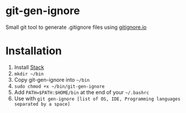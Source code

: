 # git-gen-ignore
Small git tool to generate .gitignore files using [gitignore.io](http://www.gitignore.io/)

# Installation

1. Install [Stack](https://docs.haskellstack.org/en/stable/README/)
2. `mkdir ~/bin`
3. Copy git-gen-ignore into `~/bin`
4. `sudo chmod +x ~/bin/git-gen-ignore`
5. Add `PATH=$PATH:$HOME/bin` at the end of your `~/.bashrc`
6. Use with `git gen-ignore [list of OS, IDE, Programming languages separated by a space]`

